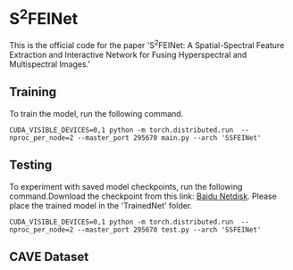 # S<sup>2</sup>FEINet
This is the official code for the paper 'S<sup>2</sup>FEINet: A Spatial-Spectral Feature Extraction and Interactive Network for Fusing Hyperspectral and Multispectral Images.' 
## Training
To train the model, run the following command.

    CUDA_VISIBLE_DEVICES=0,1 python -m torch.distributed.run  --nproc_per_node=2 --master_port 295670 main.py --arch 'SSFEINet'

## Testing
To experiment with saved model checkpoints, run the following command.Download the checkpoint from this link: [Baidu Netdisk](https://pan.baidu.com/s/1VlUICP-LBmPbeswIyNKeoA?pwd=kf83). Please place the trained model in the 'TrainedNet' folder.

    CUDA_VISIBLE_DEVICES=0,1 python -m torch.distributed.run  --nproc_per_node=2 --master_port 295670 test.py --arch 'SSFEINet'

## CAVE Dataset


